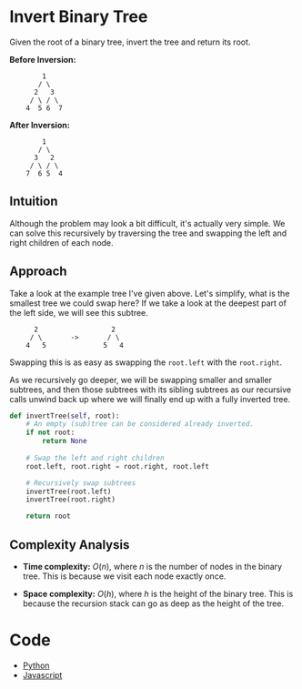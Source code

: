 # Invert Binary Tree

Given the root of a binary tree, invert the tree and return its root.

**Before Inversion:**
```
        1
       / \ 
      2   3 
     / \ / \ 
    4  5 6  7 

```

**After Inversion:**
```
        1
       / \
      3   2
     / \ / \
    7  6 5  4
```

## Intuition

Although the problem may look a bit difficult, it's actually very simple. We can solve this recursively by traversing the tree and swapping the left and right children of each node.

## Approach

Take a look at the example tree I've given above. Let's simplify, what is the smallest tree we could swap here? If we take a look at the deepest part of the left side, we will see this subtree.
```
      2                  2
     / \       ->       / \
    4   5              5   4
```
Swapping this is as easy as swapping the `root.left` with the `root.right`.

As we recursively go deeper, we will be swapping smaller and smaller subtrees, and then those subtrees with its sibling subtrees as our recursive calls unwind back up where we will finally end up with a fully inverted tree.

```python
def invertTree(self, root):
    # An empty (sub)tree can be considered already inverted.
    if not root:
        return None
    
    # Swap the left and right children
    root.left, root.right = root.right, root.left

    # Recursively swap subtrees
    invertTree(root.left)
    invertTree(root.right)

    return root
```

## Complexity Analysis

- **Time complexity:** $O(n)$, where $n$ is the number of nodes in the binary tree. This is because we visit each node exactly once.

- **Space complexity:** $O(h)$, where $h$ is the height of the binary tree. This is because the recursion stack can go as deep as the height of the tree.

# Code

- [Python](solution.py)
- [Javascript](solution.js)